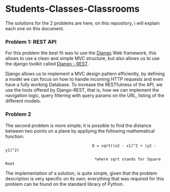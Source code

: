# Students-Classes-Classrooms

The solutions for the 2 problems are here, on this repository, i will explain each one on this document.

<h3>Problem 1: REST API </h3>

<p>
  For this problem the best fit was to use the <a href="https://www.djangoproject.com/">Django</a> Web framework, this allows to use a clean and simple MVC structure, but also allows us to use the django toolkit called <a href="https://www.django-rest-framework.org/">Django - REST</a>.
</p>

<p>
Django allows us to implement a MVC design pattern efficiently, by defining a model we can focus on how to handle incoming HTTP requests and even have a fully working Database. To increase the RESTfulness of the API, we use the tools offered by Django-REST, that is, how we can implement the navigation logic, query filtering with query params on the URL, listing of the different models.
</p>


<h3>Problem 2</h3>

<p>
 The second problem is more simple; it is possible to find the distance between two points on a plane by appliying the following mathematical function:
                            
                                          D = sqrt((x2 - x1)^2 + (y2 - y1)^2)
                                        
                                           *where sqrt stands for Square Root

The implementation of a solution, is quite simple, given that the problem description is very specific on its own; everything that was required for this problem can be found on the standard library of Python.
</p>
